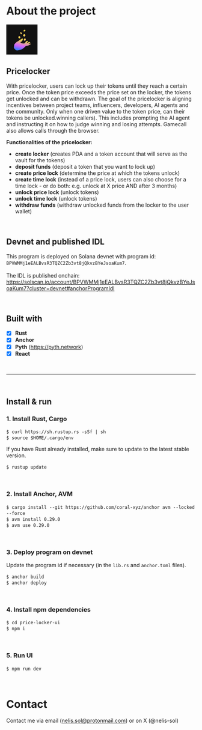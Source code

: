 # About the project

![alt text](https://github.com/Nelis-sol/pricelocker-program/blob/main/pricelocker.png "Why.fun logo")


## Pricelocker
With pricelocker, users can lock up their tokens until they reach a certain price. Once the token price exceeds the price set on the locker, the tokens get unlocked and can be withdrawn. 
The goal of the pricelocker is aligning incentives between project teams, influencers, developers, AI agents and the community. Only when one driven value to the token price, can their tokens be unlocked.winning callers). This includes prompting the AI agent and instructing it on how to judge winning and losing attempts. Gamecall also allows calls through the browser.

**Functionalities of the pricelocker:**
  * **create locker** (creates PDA and a token account that will serve as the vault for the tokens)
  * **deposit funds** (deposit a token that you want to lock up)
  * **create price lock** (determine the price at which the tokens unlock)
  * **create time lock** (instead of a price lock, users can also choose for a time lock - or do both: e.g. unlock at X price AND after 3 months)
  * **unlock price lock** (unlock tokens)
  * **unlock time lock** (unlock tokens)
  * **withdraw funds** (withdraw unlocked funds from the locker to the user wallet)

<br />

## Devnet and published IDL
This program is deployed on Solana devnet with program id: `BPVWMMj1eEALBvsR3TQZC2Zb3vt8jQkvzBYeJsoaKum7`.<br /><br />
The IDL is published onchain:
https://solscan.io/account/BPVWMMj1eEALBvsR3TQZC2Zb3vt8jQkvzBYeJsoaKum7?cluster=devnet#anchorProgramIdl

<br />

## Built with

- [x] **Rust**
- [x] **Anchor**  
- [x] **Pyth** (https://pyth.network)
- [x] **React**

<br />

____

<br />

## Install & run

### 1. Install Rust, Cargo
```
$ curl https://sh.rustup.rs -sSf | sh
$ source $HOME/.cargo/env
```

If you have Rust already installed, make sure to update to the latest stable version.
```
$ rustup update
```
<br />

### 2. Install Anchor, AVM
```
$ cargo install --git https://github.com/coral-xyz/anchor avm --locked --force
$ avm install 0.29.0
$ avm use 0.29.0
```
<br />

### 3. Deploy program on devnet
Update the program id if necessary (in the `lib.rs` and `anchor.toml` files).

```
$ anchor build
$ anchor deploy
```
<br />

### 4. Install npm dependencies
```
$ cd price-locker-ui
$ npm i
```
<br />

### 5. Run UI
```
$ npm run dev
```

<br />

# Contact
Contact me via email (nelis.sol@protonmail.com) or on X (@nelis-sol)

<br /><br />

